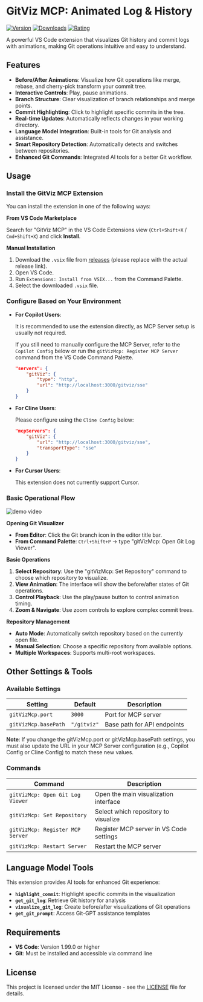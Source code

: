 # GitViz MCP: Animated Log & History

[![Version](https://img.shields.io/visual-studio-marketplace/v/GIT-Viz-Team.git-viz-mcp)](https://marketplace.visualstudio.com/items?itemName=GIT-Viz-Team.git-viz-mcp)
[![Downloads](https://img.shields.io/visual-studio-marketplace/d/GIT-Viz-Team.git-viz-mcp)](https://marketplace.visualstudio.com/items?itemName=GIT-Viz-Team.git-viz-mcp)
[![Rating](https://img.shields.io/visual-studio-marketplace/r/GIT-Viz-Team.git-viz-mcp)](https://marketplace.visualstudio.com/items?itemName=GIT-Viz-Team.git-viz-mcp)

A powerful VS Code extension that visualizes Git history and commit logs with animations, making Git operations intuitive and easy to understand.

## Features

- **Before/After Animations**: Visualize how Git operations like merge, rebase, and cherry-pick transform your commit tree.
- **Interactive Controls**: Play, pause animations.
- **Branch Structure**: Clear visualization of branch relationships and merge points.
- **Commit Highlighting**: Click to highlight specific commits in the tree.
- **Real-time Updates**: Automatically reflects changes in your working directory.
- **Language Model Integration**: Built-in tools for Git analysis and assistance.
- **Smart Repository Detection**: Automatically detects and switches between repositories.
- **Enhanced Git Commands**: Integrated AI tools for a better Git workflow.

## Usage

### Install the GitViz MCP Extension

You can install the extension in one of the following ways:

**From VS Code Marketplace**

Search for "GitViz MCP" in the VS Code Extensions view (`Ctrl+Shift+X` / `Cmd+Shift+X`) and click **Install**.

**Manual Installation**

1.  Download the `.vsix` file from [releases](https://github.com/your-repo/releases) (please replace with the actual release link).
2.  Open VS Code.
3.  Run `Extensions: Install from VSIX...` from the Command Palette.
4.  Select the downloaded `.vsix` file.

### Configure Based on Your Environment

- **For Copilot Users**:

  It is recommended to use the extension directly, as MCP Server setup is usually not required.

  If you still need to manually configure the MCP Server, refer to the `Copilot Config` below or run the `gitVizMcp: Register MCP Server` command from the VS Code Command Palette.

  ```json
  "servers": {
      "gitViz": {
          "type": "http",
          "url": "http://localhost:3000/gitviz/sse"
      }
  }
  ```

- **For Cline Users**:

  Please configure using the `Cline Config` below:

  ```json
  "mcpServers": {
      "gitViz": {
          "url": "http://localhost:3000/gitviz/sse",
          "transportType": "sse"
      }
  }
  ```

- **For Cursor Users**:

  This extension does not currently support Cursor.

### Basic Operational Flow

![demo video](demo\demo_video_1.gif)

**Opening Git Visualizer**

- **From Editor**: Click the Git branch icon in the editor title bar.
- **From Command Palette**: `Ctrl+Shift+P` → type "gitVizMcp: Open Git Log Viewer".

**Basic Operations**

1.  **Select Repository**: Use the "gitVizMcp: Set Repository" command to choose which repository to visualize.
2.  **View Animation**: The interface will show the before/after states of Git operations.
3.  **Control Playback**: Use the play/pause button to control animation timing.
4.  **Zoom & Navigate**: Use zoom controls to explore complex commit trees.

**Repository Management**

- **Auto Mode**: Automatically switch repository based on the currently open file.
- **Manual Selection**: Choose a specific repository from available options.
- **Multiple Workspaces**: Supports multi-root workspaces.

## Other Settings & Tools

### Available Settings

| Setting              | Default     | Description                 |
| -------------------- | ----------- | --------------------------- |
| `gitVizMcp.port`     | `3000`      | Port for MCP server         |
| `gitVizMcp.basePath` | `"/gitviz"` | Base path for API endpoints |

**Note**: If you change the gitVizMcp.port or gitVizMcp.basePath settings, you must also update the URL in your MCP Server configuration (e.g., Copilot Config or Cline Config) to match these new values.

### Commands

| Command                          | Description                             |
| -------------------------------- | --------------------------------------- |
| `gitVizMcp: Open Git Log Viewer` | Open the main visualization interface   |
| `gitVizMcp: Set Repository`      | Select which repository to visualize    |
| `gitVizMcp: Register MCP Server` | Register MCP server in VS Code settings |
| `gitVizMcp: Restart Server`      | Restart the MCP server                  |

## Language Model Tools

This extension provides AI tools for enhanced Git experience:

- **`highlight_commit`**: Highlight specific commits in the visualization
- **`get_git_log`**: Retrieve Git history for analysis
- **`visualize_git_log`**: Create before/after visualizations of Git operations
- **`get_git_prompt`**: Access Git-GPT assistance templates

## Requirements

- **VS Code**: Version 1.99.0 or higher
- **Git**: Must be installed and accessible via command line

## License

This project is licensed under the MIT License - see the [LICENSE](LICENSE) file for details.
